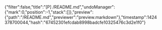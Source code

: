 {"filter":false,"title":"[P] /README.md","undoManager":{"mark":0,"position":-1,"stack":[]},"preview":{"path":"/README.md","previewer":"preview.markdown"},"timestamp":1424378700044,"hash":"67452301efcdab8998badcfe10325476c3d2e1f0"}